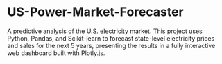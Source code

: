 # US-Power-Market-Forecaster
A predictive analysis of the U.S. electricity market. This project uses Python, Pandas, and Scikit-learn to forecast state-level electricity prices and sales for the next 5 years, presenting the results in a fully interactive web dashboard built with Plotly.js.
